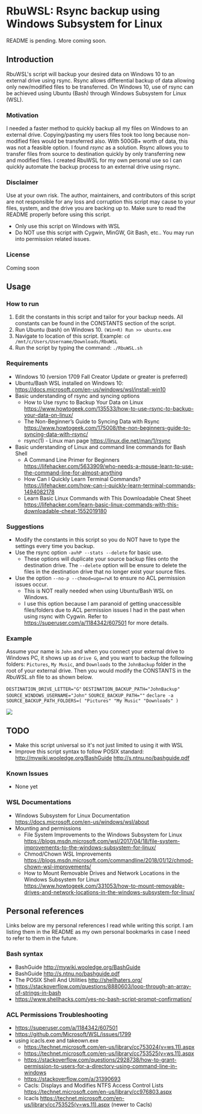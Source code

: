 
# RbuWSL: Rsync backup using Windows Subsystem for Linux

README is pending. More coming soon. 

## Introduction
RbuWSL's script will backup your desired data on Windows 10 to an external drive using rsync. Rsync allows differential backup of data allowing only new/modified files to be transferred. On Windows 10, use of rsync can be achieved using Ubuntu (Bash) through Windows Subsystem for Linux (WSL). 

### Motivation
I needed a faster method to quickly backup all my files on Windows to an external drive. Copying/pasting my users files took too long because non-modified files would be transferred also. With 500GB+ worth of data, this was not a feasible option. I found *rsync* as a solution. Rsync allows you to transfer files from source to destination quickly by only transferring new and modified files. I created RbuWSL for my own personal use so I can quickly automate the backup process to an external drive using rsync. 

### Disclaimer
Use at your own risk. The author, maintainers, and contributors of this script are not responsible for any loss and corruption this script may cause to your files, system, and the drive you are backing up to. Make sure to read the README properly before using this script. 
* Only use this script on Windows with WSL
* Do NOT use this script with Cygwin, MinGW, Git Bash, etc.. You may run into permission related issues. 

### License
Coming soon
## Usage
### How to run
1. Edit the constants in this script and tailor for your backup needs. All constants can be found in the CONSTANTS section of the script. 
2. Run Ubuntu (bash) on Windows 10. `(Win+R) Run >> ubuntu.exe`
3. Navigate to location of this script. Example: `cd /mnt/c/Users/Username/Downloads/RbuWSL`
4. Run the script by typing the command: `./RbuWSL.sh`
### Requirements 
* Windows 10 (version 1709 Fall Creator Update or greater is preferred)
* Ubuntu/Bash WSL installed on Windows 10: https://docs.microsoft.com/en-us/windows/wsl/install-win10  
* Basic understanding of rsync and syncing options
    * How to Use rsync to Backup Your Data on Linux https://www.howtogeek.com/135533/how-to-use-rsync-to-backup-your-data-on-linux/ 
    * The Non-Beginner’s Guide to Syncing Data with Rsync https://www.howtogeek.com/175008/the-non-beginners-guide-to-syncing-data-with-rsync/ 
    * rsync(1) - Linux man page https://linux.die.net/man/1/rsync
* Basic understanding of Linux and command line commands for Bash Shell 
    * A Command Line Primer for Beginners https://lifehacker.com/5633909/who-needs-a-mouse-learn-to-use-the-command-line-for-almost-anything 
    * How Can I Quickly Learn Terminal Commands? https://lifehacker.com/how-can-i-quickly-learn-terminal-commands-1494082178
    * Learn Basic Linux Commands with This Downloadable Cheat Sheet https://lifehacker.com/learn-basic-linux-commands-with-this-downloadable-cheat-1552019180

### Suggestions 
* Modify the constants in this script so you do NOT have to type the settings every time you backup. 
* Use the rsync option `-avhP --stats --delete` for basic use. 
	* These options will duplicate your source backup files onto the destination drive. The `--delete` option will be ensure to delete the files in the destination drive that no longer exist your source files. 
* Use the option `--no-p --chmod=ugo=rwX` to ensure no ACL permission issues occur. 
	* This is NOT really needed when using Ubuntu/Bash WSL on Windows. 
	* I use this option because I am paranoid of getting unaccessible files/folders due to ACL permission issues I had in the past when using rsync with Cygwin. Refer to https://superuser.com/a/1184342/607501 for more details.

### Example
Assume your name is `John` and when you connect your external drive to Windows PC, it shows up as `drive G`, and you want to backup the following folders: `Pictures`, `My Music`, and `Downloads` to the `JohnBackup` folder in the root of your external drive. Then you would modify the CONSTANTS in the *RbuWSL.sh* file to as shown below.

`DESTINATION_DRIVE_LETTER="G"`
`DESTINATION_BACKUP_PATH="JohnBackup"`
`SOURCE_WINDOWS_USERNAME="John"`
`SOURCE_BACKUP_PATH=""`
`declare -a SOURCE_BACKUP_PATH_FOLDERS=(
	"Pictures"
	"My Music"
	"Downloads"
	)`

![](https://i.imgur.com/Kakuuxy.png)
## TODO
* Make this script universal so it's not just limited to using it with WSL 
* Improve this script syntax to follow POSIX standard: http://mywiki.wooledge.org/BashGuide http://s.ntnu.no/bashguide.pdf 

### Known Issues 
* None yet 

### WSL Documentations 
* Windows Subsystem for Linux Documentation https://docs.microsoft.com/en-us/windows/wsl/about 
* Mounting and permissions 
	* File System Improvements to the Windows Subsystem for Linux https://blogs.msdn.microsoft.com/wsl/2017/04/18/file-system-improvements-to-the-windows-subsystem-for-linux/
	* Chmod/Chown WSL Improvements https://blogs.msdn.microsoft.com/commandline/2018/01/12/chmod-chown-wsl-improvements/  
	* How to Mount Removable Drives and Network Locations in the Windows Subsystem for Linux https://www.howtogeek.com/331053/how-to-mount-removable-drives-and-network-locations-in-the-windows-subsystem-for-linux/ 
## Personal references 
Links below are my personal references I read while writing this script. I am listing them in the README as my own personal bookmarks in case I need to refer to them in the future. 
###  Bash syntax 
* BashGuide http://mywiki.wooledge.org/BashGuide 
* BashGuide http://s.ntnu.no/bashguide.pdf
* The POSIX Shell And Utilities http://shellhaters.org/ 
* https://stackoverflow.com/questions/8880603/loop-through-an-array-of-strings-in-bash  
* https://www.shellhacks.com/yes-no-bash-script-prompt-confirmation/
### ACL Permissions Troubleshooting 
* https://superuser.com/a/1184342/607501 
* https://github.com/Microsoft/WSL/issues/1799
* using icacls.exe and takeown.exe 
	* https://technet.microsoft.com/en-us/library/cc753024(v=ws.11).aspx 
	* https://technet.microsoft.com/en-us/library/cc753525(v=ws.11).aspx 
	* https://stackoverflow.com/questions/2928738/how-to-grant-permission-to-users-for-a-directory-using-command-line-in-windows 
	* https://stackoverflow.com/a/31390693 
	* Cacls: Displays and Modifies NTFS Access Control Lists https://technet.microsoft.com/en-us/library/cc976803.aspx
	* Icacls https://technet.microsoft.com/en-us/library/cc753525(v=ws.11).aspx  (newer to Cacls) 
